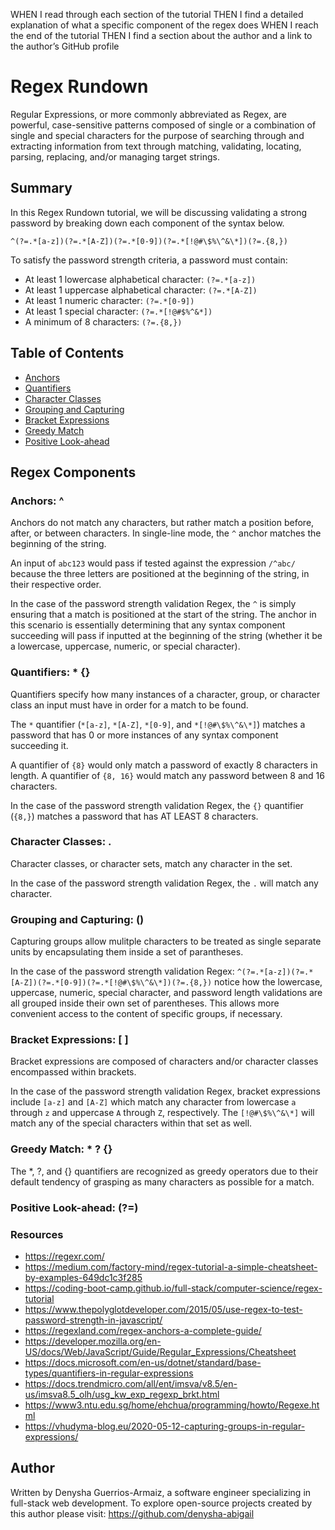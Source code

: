 


WHEN I read through each section of the tutorial
THEN I find a detailed explanation of what a specific component of the regex does
WHEN I reach the end of the tutorial
THEN I find a section about the author and a link to the author’s GitHub profile


# Regex Rundown

Regular Expressions, or more commonly abbreviated as Regex, are powerful, case-sensitive patterns composed of single or a combination of single and special characters for the purpose of searching through and extracting information from text through matching, validating, locating, parsing, replacing, and/or managing target strings. 

## Summary

In this Regex Rundown tutorial, we will be discussing validating a strong password by breaking down each component of the syntax below. 

```^(?=.*[a-z])(?=.*[A-Z])(?=.*[0-9])(?=.*[!@#\$%\^&\*])(?=.{8,})```

To satisfy the password strength criteria, a password must contain:

* At least 1 lowercase alphabetical character: ```(?=.*[a-z])```
* At least 1 uppercase alphabetical character: ```(?=.*[A-Z])```
* At least 1 numeric character: ```(?=.*[0-9])```
* At least 1 special character: ```(?=.*[!@#$%^&*])```
* A minimum of 8 characters: ```(?=.{8,})```

## Table of Contents

- [Anchors](#anchors)
- [Quantifiers](#quantifiers)
- [Character Classes](#character-classes)
- [Grouping and Capturing](#grouping-and-capturing)
- [Bracket Expressions](#bracket-expressions)
- [Greedy Match](#greedy-match)
- [Positive Look-ahead](#positive-look-ahead)

## Regex Components

### Anchors: ^

Anchors do not match any characters, but rather match a position before, after, or between characters. In single-line mode, the ```^``` anchor matches the beginning of the string.

An input of ```abc123``` would pass if tested against the expression ```/^abc/``` because the three letters are positioned at the beginning of the string, in their respective order.

In the case of the password strength validation Regex, the ```^``` is simply ensuring that a match is positioned at the start of the string. The anchor in this scenario is essentially determining that any syntax component succeeding will pass if inputted at the beginning of the string (whether it be a lowercase, uppercase, numeric, or special character).

### Quantifiers: * {}

Quantifiers specify how many instances of a character, group, or character class an input must have in order for a match to be found. 

The ```*``` quantifier (```*[a-z]```, ```*[A-Z]```, ```*[0-9]```, and ```*[!@#\$%\^&\*]```) matches a password that has 0 or more instances of any syntax component succeeding it. 

A quantifier of ```{8}``` would only match a password of exactly 8 characters in length. A quantifier of ```{8, 16}``` would match any password between 8 and 16 characters.

In the case of the password strength validation Regex, the ```{}``` quantifier (```{8,}```) matches a password that has AT LEAST 8 characters. 

### Character Classes: .

Character classes, or character sets, match any character in the set. 

In the case of the password strength validation Regex, the ```.``` will match any character.

### Grouping and Capturing: ()

Capturing groups allow mulitple characters to be treated as single separate units by encapsulating them inside a set of parantheses. 

In the case of the password strength validation Regex: ```^(?=.*[a-z])(?=.*[A-Z])(?=.*[0-9])(?=.*[!@#\$%\^&\*])(?=.{8,})``` notice how the lowercase, uppercase, numeric, special character, and password length validations are all grouped inside their own set of parentheses. This allows more convenient access to the content of specific groups, if necessary.

### Bracket Expressions: [ ]

Bracket expressions are composed of characters and/or character classes encompassed within brackets.

In the case of the password strength validation Regex, bracket expressions include ```[a-z]``` and ```[A-Z]``` which match any character from lowercase ```a``` through ```z``` and uppercase ```A``` through ```Z```, respectively. The ```[!@#\$%\^&\*]``` will match any of the special characters within that set as well.

### Greedy Match: * ? {}

The *, ?, and {} quantifiers are recognized as greedy operators due to their default tendency of grasping as many characters as possible for a match.

### Positive Look-ahead: (?=)

### Resources
* https://regexr.com/
* https://medium.com/factory-mind/regex-tutorial-a-simple-cheatsheet-by-examples-649dc1c3f285
* https://coding-boot-camp.github.io/full-stack/computer-science/regex-tutorial
* https://www.thepolyglotdeveloper.com/2015/05/use-regex-to-test-password-strength-in-javascript/
* https://regexland.com/regex-anchors-a-complete-guide/
* https://developer.mozilla.org/en-US/docs/Web/JavaScript/Guide/Regular_Expressions/Cheatsheet
* https://docs.microsoft.com/en-us/dotnet/standard/base-types/quantifiers-in-regular-expressions
* https://docs.trendmicro.com/all/ent/imsva/v8.5/en-us/imsva8.5_olh/usg_kw_exp_regexp_brkt.html
* https://www3.ntu.edu.sg/home/ehchua/programming/howto/Regexe.html
* https://vhudyma-blog.eu/2020-05-12-capturing-groups-in-regular-expressions/

## Author

Written by Denysha Guerrios-Armaiz, a software engineer specializing in full-stack web development. To explore open-source projects created by this author please visit: https://github.com/denysha-abigail
